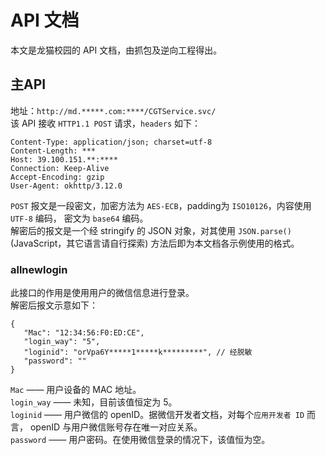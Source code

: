 # API 文档
本文是龙猫校园的 API 文档，由抓包及逆向工程得出。

## 主API
地址：`http://md.*****.com:****/CGTService.svc/`  
该 API 接收 `HTTP1.1 POST` 请求，`headers` 如下：
```
Content-Type: application/json; charset=utf-8
Content-Length: ***
Host: 39.100.151.**:****
Connection: Keep-Alive
Accept-Encoding: gzip
User-Agent: okhttp/3.12.0
```
`POST` 报文是一段密文，加密方法为 `AES-ECB`，padding为 `ISO10126`，内容使用 `UTF-8` 编码， 密文为 `base64` 编码。  
解密后的报文是一个经 stringify 的 JSON 对象，对其使用 `JSON.parse()`(JavaScript，其它语言请自行探索) 方法后即为本文档各示例使用的格式。

### allnewlogin
此接口的作用是使用用户的微信信息进行登录。  
解密后报文示意如下：
```jsonc
{
   "Mac": "12:34:56:F0:ED:CE",
   "login_way": "5",
   "loginid": "orVpa6Y*****1*****k*********", // 经脱敏
   "password": ""
}
```
`Mac` —— 用户设备的 MAC 地址。  
`login_way` —— 未知，目前该值恒定为 5。  
`loginid` —— 用户微信的 openID。据微信开发者文档，对每个`应用开发者 ID` 而言， openID 与用户微信账号存在唯一对应关系。  
`password` —— 用户密码。在使用微信登录的情况下，该值恒为空。  
